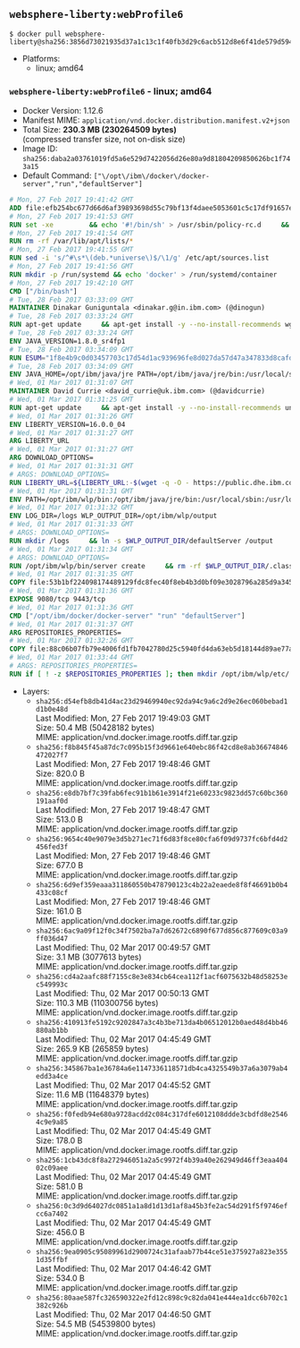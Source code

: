 ## `websphere-liberty:webProfile6`

```console
$ docker pull websphere-liberty@sha256:3856d73021935d37a1c13c1f40fb3d29c6acb512d8e6f41de579d594daa96a97
```

-	Platforms:
	-	linux; amd64

### `websphere-liberty:webProfile6` - linux; amd64

-	Docker Version: 1.12.6
-	Manifest MIME: `application/vnd.docker.distribution.manifest.v2+json`
-	Total Size: **230.3 MB (230264509 bytes)**  
	(compressed transfer size, not on-disk size)
-	Image ID: `sha256:daba2a03761019fd5a6e529d7422056d26e80a9d81804209850626bc1f743a15`
-	Default Command: `["\/opt\/ibm\/docker\/docker-server","run","defaultServer"]`

```dockerfile
# Mon, 27 Feb 2017 19:41:42 GMT
ADD file:efb254bc677d66d6af39893698d55c79bf13f4daee5053601c5c17df91657e6e in / 
# Mon, 27 Feb 2017 19:41:53 GMT
RUN set -xe 		&& echo '#!/bin/sh' > /usr/sbin/policy-rc.d 	&& echo 'exit 101' >> /usr/sbin/policy-rc.d 	&& chmod +x /usr/sbin/policy-rc.d 		&& dpkg-divert --local --rename --add /sbin/initctl 	&& cp -a /usr/sbin/policy-rc.d /sbin/initctl 	&& sed -i 's/^exit.*/exit 0/' /sbin/initctl 		&& echo 'force-unsafe-io' > /etc/dpkg/dpkg.cfg.d/docker-apt-speedup 		&& echo 'DPkg::Post-Invoke { "rm -f /var/cache/apt/archives/*.deb /var/cache/apt/archives/partial/*.deb /var/cache/apt/*.bin || true"; };' > /etc/apt/apt.conf.d/docker-clean 	&& echo 'APT::Update::Post-Invoke { "rm -f /var/cache/apt/archives/*.deb /var/cache/apt/archives/partial/*.deb /var/cache/apt/*.bin || true"; };' >> /etc/apt/apt.conf.d/docker-clean 	&& echo 'Dir::Cache::pkgcache ""; Dir::Cache::srcpkgcache "";' >> /etc/apt/apt.conf.d/docker-clean 		&& echo 'Acquire::Languages "none";' > /etc/apt/apt.conf.d/docker-no-languages 		&& echo 'Acquire::GzipIndexes "true"; Acquire::CompressionTypes::Order:: "gz";' > /etc/apt/apt.conf.d/docker-gzip-indexes 		&& echo 'Apt::AutoRemove::SuggestsImportant "false";' > /etc/apt/apt.conf.d/docker-autoremove-suggests
# Mon, 27 Feb 2017 19:41:54 GMT
RUN rm -rf /var/lib/apt/lists/*
# Mon, 27 Feb 2017 19:41:55 GMT
RUN sed -i 's/^#\s*\(deb.*universe\)$/\1/g' /etc/apt/sources.list
# Mon, 27 Feb 2017 19:41:56 GMT
RUN mkdir -p /run/systemd && echo 'docker' > /run/systemd/container
# Mon, 27 Feb 2017 19:42:10 GMT
CMD ["/bin/bash"]
# Tue, 28 Feb 2017 03:33:09 GMT
MAINTAINER Dinakar Guniguntala <dinakar.g@in.ibm.com> (@dinogun)
# Tue, 28 Feb 2017 03:33:24 GMT
RUN apt-get update     && apt-get install -y --no-install-recommends wget ca-certificates     && rm -rf /var/lib/apt/lists/*
# Tue, 28 Feb 2017 03:33:24 GMT
ENV JAVA_VERSION=1.8.0_sr4fp1
# Tue, 28 Feb 2017 03:34:09 GMT
RUN ESUM="1f8e4b9c0d03457703c17d54d1ac939696fe8d027da57d47a347833d8cafdc90"     && BASE_URL="https://public.dhe.ibm.com/ibmdl/export/pub/systems/cloud/runtimes/java/meta/"     && YML_FILE="jre/linux/x86_64/index.yml"     && wget -q -U UA_IBM_JAVA_Docker -O /tmp/index.yml $BASE_URL/$YML_FILE     && JAVA_URL=$(cat /tmp/index.yml | sed -n '/'$JAVA_VERSION'/{n;p}' | sed -n 's/\s*uri:\s//p' | tr -d '\r')     && wget -q -U UA_IBM_JAVA_Docker -O /tmp/ibm-java.bin $JAVA_URL     && echo "$ESUM  /tmp/ibm-java.bin" | sha256sum -c -     && echo "INSTALLER_UI=silent" > /tmp/response.properties     && echo "USER_INSTALL_DIR=/opt/ibm/java" >> /tmp/response.properties     && echo "LICENSE_ACCEPTED=TRUE" >> /tmp/response.properties     && mkdir -p /opt/ibm     && chmod +x /tmp/ibm-java.bin     && /tmp/ibm-java.bin -i silent -f /tmp/response.properties     && rm -f /tmp/response.properties     && rm -f /tmp/index.yml     && rm -f /tmp/ibm-java.bin
# Tue, 28 Feb 2017 03:34:09 GMT
ENV JAVA_HOME=/opt/ibm/java/jre PATH=/opt/ibm/java/jre/bin:/usr/local/sbin:/usr/local/bin:/usr/sbin:/usr/bin:/sbin:/bin
# Wed, 01 Mar 2017 01:31:07 GMT
MAINTAINER David Currie <david_currie@uk.ibm.com> (@davidcurrie)
# Wed, 01 Mar 2017 01:31:25 GMT
RUN apt-get update     && apt-get install -y --no-install-recommends unzip     && rm -rf /var/lib/apt/lists/*
# Wed, 01 Mar 2017 01:31:26 GMT
ENV LIBERTY_VERSION=16.0.0_04
# Wed, 01 Mar 2017 01:31:27 GMT
ARG LIBERTY_URL
# Wed, 01 Mar 2017 01:31:27 GMT
ARG DOWNLOAD_OPTIONS=
# Wed, 01 Mar 2017 01:31:31 GMT
# ARGS: DOWNLOAD_OPTIONS=
RUN LIBERTY_URL=${LIBERTY_URL:-$(wget -q -O - https://public.dhe.ibm.com/ibmdl/export/pub/software/websphere/wasdev/downloads/wlp/index.yml  | grep $LIBERTY_VERSION -A 6 | sed -n 's/\s*kernel:\s//p' | tr -d '\r' )}      && wget $DOWNLOAD_OPTIONS $LIBERTY_URL -U UA-IBM-WebSphere-Liberty-Docker -O /tmp/wlp.zip     && unzip -q /tmp/wlp.zip -d /opt/ibm     && rm /tmp/wlp.zip
# Wed, 01 Mar 2017 01:31:31 GMT
ENV PATH=/opt/ibm/wlp/bin:/opt/ibm/java/jre/bin:/usr/local/sbin:/usr/local/bin:/usr/sbin:/usr/bin:/sbin:/bin
# Wed, 01 Mar 2017 01:31:32 GMT
ENV LOG_DIR=/logs WLP_OUTPUT_DIR=/opt/ibm/wlp/output
# Wed, 01 Mar 2017 01:31:33 GMT
# ARGS: DOWNLOAD_OPTIONS=
RUN mkdir /logs     && ln -s $WLP_OUTPUT_DIR/defaultServer /output     && ln -s /opt/ibm/wlp/usr/servers/defaultServer /config
# Wed, 01 Mar 2017 01:31:34 GMT
# ARGS: DOWNLOAD_OPTIONS=
RUN /opt/ibm/wlp/bin/server create     && rm -rf $WLP_OUTPUT_DIR/.classCache /output/workarea
# Wed, 01 Mar 2017 01:31:35 GMT
COPY file:53b1bf224098174489129fdc8fec40f8eb4b3d0bf09e3028796a285d9a3457f1 in /opt/ibm/docker/ 
# Wed, 01 Mar 2017 01:31:36 GMT
EXPOSE 9080/tcp 9443/tcp
# Wed, 01 Mar 2017 01:31:36 GMT
CMD ["/opt/ibm/docker/docker-server" "run" "defaultServer"]
# Wed, 01 Mar 2017 01:31:37 GMT
ARG REPOSITORIES_PROPERTIES=
# Wed, 01 Mar 2017 01:32:26 GMT
COPY file:88c06b07fb79e4006fd1fb7042780d25c5940fd4da63eb5d18144d89ae77aa37 in /config/ 
# Wed, 01 Mar 2017 01:33:44 GMT
# ARGS: REPOSITORIES_PROPERTIES=
RUN if [ ! -z $REPOSITORIES_PROPERTIES ]; then mkdir /opt/ibm/wlp/etc/     && echo $REPOSITORIES_PROPERTIES > /opt/ibm/wlp/etc/repositories.properties; fi     && installUtility install --acceptLicense     collectiveMember-1.0 monitor-1.0 webCache-1.0 ldapRegistry-3.0 appSecurity-2.0 localConnector-1.0 restConnector-1.0 ssl-1.0 sessionDatabase-1.0     appSecurity-1.0 blueprint-1.0 concurrent-1.0 oauth-2.0 osgiConsole-1.0 serverStatus-1.0 wab-1.0 timedOperations-1.0     webProfile-6.0     && if [ ! -z $REPOSITORIES_PROPERTIES ] ; then rm /opt/ibm/wlp/etc/repositories.properties; fi     && rm -rf /output/workarea /output/logs
```

-	Layers:
	-	`sha256:d54efb8db41d4ac23d29469940ec92da94c9a6c2d9e26ec060bebad1d1b0e48d`  
		Last Modified: Mon, 27 Feb 2017 19:49:03 GMT  
		Size: 50.4 MB (50428182 bytes)  
		MIME: application/vnd.docker.image.rootfs.diff.tar.gzip
	-	`sha256:f8b845f45a87dc7c095b15f3d9661e640ebc86f42cd8e8ab36674846472027f7`  
		Last Modified: Mon, 27 Feb 2017 19:48:46 GMT  
		Size: 820.0 B  
		MIME: application/vnd.docker.image.rootfs.diff.tar.gzip
	-	`sha256:e8db7bf7c39fab6fec91b1b61e3914f21e60233c9823dd57c60bc360191aaf0d`  
		Last Modified: Mon, 27 Feb 2017 19:48:47 GMT  
		Size: 513.0 B  
		MIME: application/vnd.docker.image.rootfs.diff.tar.gzip
	-	`sha256:9654c40e9079e3d5b271ec71f6d83f8ce80cfa6f09d9737fc6bfd4d2456fed3f`  
		Last Modified: Mon, 27 Feb 2017 19:48:46 GMT  
		Size: 677.0 B  
		MIME: application/vnd.docker.image.rootfs.diff.tar.gzip
	-	`sha256:6d9ef359eaaa311860550b478790123c4b22a2eaede8f8f46691b0b4433c08cf`  
		Last Modified: Mon, 27 Feb 2017 19:48:46 GMT  
		Size: 161.0 B  
		MIME: application/vnd.docker.image.rootfs.diff.tar.gzip
	-	`sha256:6ac9a09f12f0c34f7502ba7a7d62672c6890f677d856c877609c03a9ff036d47`  
		Last Modified: Thu, 02 Mar 2017 00:49:57 GMT  
		Size: 3.1 MB (3077613 bytes)  
		MIME: application/vnd.docker.image.rootfs.diff.tar.gzip
	-	`sha256:cd4a2aafc88f7155c8e3e834cb64cea112f1acf6075632b48d58253ec549993c`  
		Last Modified: Thu, 02 Mar 2017 00:50:13 GMT  
		Size: 110.3 MB (110300756 bytes)  
		MIME: application/vnd.docker.image.rootfs.diff.tar.gzip
	-	`sha256:410913fe5192c9202847a3c4b3be713da4b06512012b0aed48d4bb46880ab1bb`  
		Last Modified: Thu, 02 Mar 2017 04:45:49 GMT  
		Size: 265.9 KB (265859 bytes)  
		MIME: application/vnd.docker.image.rootfs.diff.tar.gzip
	-	`sha256:345867ba1e36784a6e1147336118571db4ca4325549b37a6a3079ab4edd3a4ce`  
		Last Modified: Thu, 02 Mar 2017 04:45:52 GMT  
		Size: 11.6 MB (11648379 bytes)  
		MIME: application/vnd.docker.image.rootfs.diff.tar.gzip
	-	`sha256:f0fedb94e680a9728acdd2c084c317dfe6012108ddde3cbdfd8e25464c9e9a85`  
		Last Modified: Thu, 02 Mar 2017 04:45:49 GMT  
		Size: 178.0 B  
		MIME: application/vnd.docker.image.rootfs.diff.tar.gzip
	-	`sha256:1cb43dc8f8a272946051a2a5c9972f4b39a40e262949d46ff3eaa40402c09aee`  
		Last Modified: Thu, 02 Mar 2017 04:45:49 GMT  
		Size: 581.0 B  
		MIME: application/vnd.docker.image.rootfs.diff.tar.gzip
	-	`sha256:0c3d9d64027dc0851a1a8d1d13d1af8a45b3fe2ac54d291f5f9746efcc6a7402`  
		Last Modified: Thu, 02 Mar 2017 04:45:49 GMT  
		Size: 456.0 B  
		MIME: application/vnd.docker.image.rootfs.diff.tar.gzip
	-	`sha256:9ea0905c95089961d2900724c31afaab77b44ce51e375927a823e3551d35ffbf`  
		Last Modified: Thu, 02 Mar 2017 04:46:42 GMT  
		Size: 534.0 B  
		MIME: application/vnd.docker.image.rootfs.diff.tar.gzip
	-	`sha256:80aae587fc326590322e2fd12c898c9c82da041e444ea1dcc6b702c1382c926b`  
		Last Modified: Thu, 02 Mar 2017 04:46:50 GMT  
		Size: 54.5 MB (54539800 bytes)  
		MIME: application/vnd.docker.image.rootfs.diff.tar.gzip
